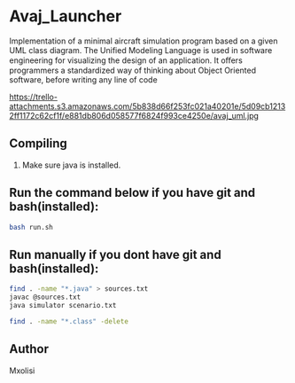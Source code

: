 # Avaj_Launcher
Implementation of a minimal aircraft simulation program based on a given UML class diagram. 
The Unified Modeling Language is used in software engineering for visualizing the design of an application.
It oﬀers programmers a standardized way of thinking about Object Oriented software, before writing any line of code

https://trello-attachments.s3.amazonaws.com/5b838d66f253fc021a40201e/5d09cb12132ff1172c62cf1f/e881db806d058577f6824f993ce4250e/avaj_uml.jpg

## Compiling

1. Make sure java is installed.

## Run the command below if you have git and bash(installed):

```bash
bash run.sh 
```

## Run manually if you dont have git and bash(installed):

```bash 
find . -name "*.java" > sources.txt
javac @sources.txt
java simulator scenario.txt

find . -name "*.class" -delete
```

## Author

Mxolisi

